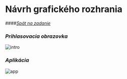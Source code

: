 # Návrh grafického rozhrania

####*[Spät na zadanie](readme.md)*

### *Prihlasovacia obrazovka*

![intro](https://raw.githubusercontent.com/vidlo/Buddy/dev_vidlo/Buddy/Zadanie/Obr%C3%A1zky/intro.PNG)

### *Aplikácia*

![app](https://raw.githubusercontent.com/vidlo/Buddy/dev_vidlo/Buddy/Zadanie/Obr%C3%A1zky/app.PNG)